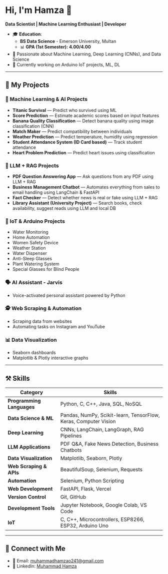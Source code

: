 # Hi, I'm Hamza 👋  
**Data Scientist | Machine Learning Enthusiast | Developer**  

- 🎓 **Education**:  
  - **BS Data Science** - Emerson University, Multan  
  - 📊 **GPA (1st Semester): 4.00/4.00**  
- 🤖 Passionate about Machine Learning, Deep Learning (CNNs), and Data Science   
- 🔭 Currently working on Arduino IoT projects, ML, DL  

---

## 📂 My Projects  

### 🤖 Machine Learning & AI Projects  
- **Titanic Survival** — Predict who survived using ML  
- **Score Prediction** — Estimate academic scores based on input features  
- **Banana Quality Classification** — Detect banana quality using image classification (CNN)  
- **Match Maker** — Predict compatibility between individuals  
- **Weather Prediction** — Predict temperature, humidity using regression  
- **Student Attendance System (ID Card based)** — Track student attendance  
- **Heart Problem Prediction** — Predict heart issues using classification  

### 🧠 LLM + RAG Projects  
- **PDF Question Answering App** — Ask questions from any PDF using LLM + RAG  
- **Business Management Chatbot** — Automates everything from sales to email handling using LangChain & FastAPI  
- **Fact Checker** — Detect whether news is real or fake using LLM + RAG  
- **Library Assistant (University Project)** — Search books, check availability, suggest reads using LLM and local DB  

### 📡 IoT & Arduino Projects  
- Water Monitoring  
- Home Automation  
- Women Safety Device  
- Weather Station  
- Water Dispenser  
- Anti-Sleep Glasses  
- Plant Watering System  
- Special Glasses for Blind People  

### 🗣️ AI Assistant - Jarvis  
- Voice-activated personal assistant powered by Python  

### 🕵️ Web Scraping & Automation  
- Scraping data from websites  
- Automating tasks on Instagram and YouTube  

### 📊 Data Visualization  
- Seaborn dashboards  
- Matplotlib & Plotly interactive graphs  

---

## ⚒️ Skills  

| **Category**              | **Skills** |
|---------------------------|----------------------------------------------------------|
| **Programming Languages** | Python, C, C++, Java, SQL, NoSQL |
| **Data Science & ML**     | Pandas, NumPy, Scikit-learn, TensorFlow, Keras, Computer Vision |
| **Deep Learning**         | CNNs, LangChain, LangGraph, RAG Pipelines |
| **LLM Applications**      | PDF Q&A, Fake News Detection, Business Chatbots |
| **Data Visualization**    | Matplotlib, Seaborn, Plotly |
| **Web Scraping & APIs**   | BeautifulSoup, Selenium, Requests |
| **Automation**            | Selenium, Python Scripting |
| **Web Development**       | FastAPI, Flask, Vercel |
| **Version Control**       | Git, GitHub |
| **Development Tools**     | Jupyter Notebook, Google Colab, VS Code |
| **IoT**                   | C, C++, Microcontrollers, ESP8266, ESP32, Arduino Uno |

---

## 🔗 Connect with Me  
- 📧 Email: muhammadhamzao241@gmail.com  
- 💼 LinkedIn: [Muhammad Hamza](https://www.linkedin.com/in/muhammad-hamzads)  
